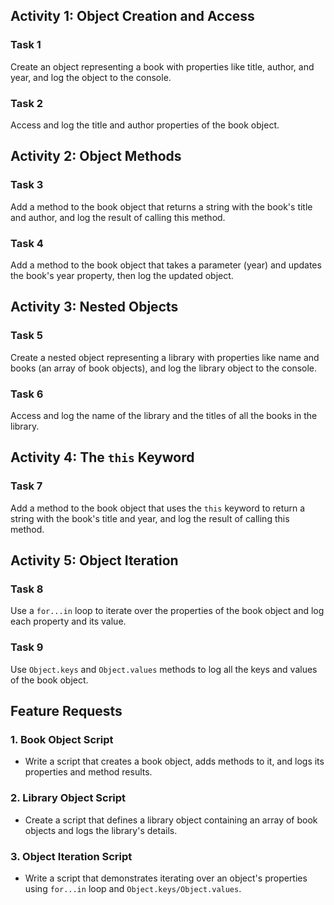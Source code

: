 ## Activity 1: Object Creation and Access

### Task 1
Create an object representing a book with properties like title, author, and year, and log the object to the console.

### Task 2
Access and log the title and author properties of the book object.

## Activity 2: Object Methods

### Task 3
Add a method to the book object that returns a string with the book's title and author, and log the result of calling this method.

### Task 4
Add a method to the book object that takes a parameter (year) and updates the book's year property, then log the updated object.

## Activity 3: Nested Objects

### Task 5
Create a nested object representing a library with properties like name and books (an array of book objects), and log the library object to the console.

### Task 6
Access and log the name of the library and the titles of all the books in the library.

## Activity 4: The `this` Keyword

### Task 7
Add a method to the book object that uses the `this` keyword to return a string with the book's title and year, and log the result of calling this method.

## Activity 5: Object Iteration

### Task 8
Use a `for...in` loop to iterate over the properties of the book object and log each property and its value.

### Task 9
Use `Object.keys` and `Object.values` methods to log all the keys and values of the book object.

## Feature Requests

### 1. Book Object Script
- Write a script that creates a book object, adds methods to it, and logs its properties and method results.

### 2. Library Object Script
- Create a script that defines a library object containing an array of book objects and logs the library's details.

### 3. Object Iteration Script
- Write a script that demonstrates iterating over an object's properties using `for...in` loop and `Object.keys/Object.values`.